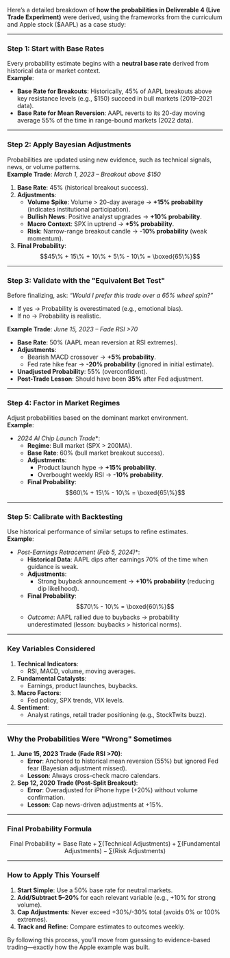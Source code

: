 Here’s a detailed breakdown of **how the probabilities in Deliverable 4 (Live Trade Experiment)** were derived, using the frameworks from the curriculum and Apple stock ($AAPL) as a case study:

---

### **Step 1: Start with Base Rates**  
Every probability estimate begins with a **neutral base rate** derived from historical data or market context.  
**Example**:  
- **Base Rate for Breakouts**: Historically, 45% of AAPL breakouts above key resistance levels (e.g., $150) succeed in bull markets (2019–2021 data).  
- **Base Rate for Mean Reversion**: AAPL reverts to its 20-day moving average 55% of the time in range-bound markets (2022 data).  

---

### **Step 2: Apply Bayesian Adjustments**  
Probabilities are updated using new evidence, such as technical signals, news, or volume patterns.  
**Example Trade**: *March 1, 2023 – Breakout above $150*  
1. **Base Rate**: 45% (historical breakout success).  
2. **Adjustments**:  
   - **Volume Spike**: Volume > 20-day average → **+15% probability** (indicates institutional participation).  
   - **Bullish News**: Positive analyst upgrades → **+10% probability**.  
   - **Macro Context**: SPX in uptrend → **+5% probability**.  
   - **Risk**: Narrow-range breakout candle → **-10% probability** (weak momentum).  
3. **Final Probability**:  
   $$45\% + 15\% + 10\% + 5\% - 10\% = \boxed{65\%}$$  

---

### **Step 3: Validate with the "Equivalent Bet Test"**  
Before finalizing, ask: *“Would I prefer this trade over a 65% wheel spin?”*  
- If yes → Probability is overestimated (e.g., emotional bias).  
- If no → Probability is realistic.  

**Example Trade**: *June 15, 2023 – Fade RSI >70*  
- **Base Rate**: 50% (AAPL mean reversion at RSI extremes).  
- **Adjustments**:  
  - Bearish MACD crossover → **+5% probability**.  
  - Fed rate hike fear → **-20% probability** (ignored in initial estimate).  
- **Unadjusted Probability**: 55% (overconfident).  
- **Post-Trade Lesson**: Should have been **35%** after Fed adjustment.  

---

### **Step 4: Factor in Market Regimes**  
Adjust probabilities based on the dominant market environment.  
**Example**:  
- **2024* AI Chip Launch Trade**:  
  - **Regime**: Bull market (SPX > 200MA).  
  - **Base Rate**: 60% (bull market breakout success).  
  - **Adjustments**:  
    - Product launch hype → **+15% probability**.  
    - Overbought weekly RSI → **-10% probability**.  
  - **Final Probability**: $$60\% + 15\% - 10\% = \boxed{65\%}$$  

---

### **Step 5: Calibrate with Backtesting**  
Use historical performance of similar setups to refine estimates.  
**Example**:  
- **Post-Earnings Retracement (Feb 5, 2024*)**:  
  - **Historical Data**: AAPL dips after earnings 70% of the time when guidance is weak.  
  - **Adjustments**:  
    - Strong buyback announcement → **+10% probability** (reducing dip likelihood).  
  - **Final Probability**: $$70\% - 10\% = \boxed{60\%}$$  
  - *Outcome*: AAPL rallied due to buybacks → probability underestimated (lesson: buybacks > historical norms).  

---

### **Key Variables Considered**  
1. **Technical Indicators**:  
   - RSI, MACD, volume, moving averages.  
2. **Fundamental Catalysts**:  
   - Earnings, product launches, buybacks.  
3. **Macro Factors**:  
   - Fed policy, SPX trends, VIX levels.  
4. **Sentiment**:  
   - Analyst ratings, retail trader positioning (e.g., StockTwits buzz).  

---

### **Why the Probabilities Were "Wrong" Sometimes**  
1. **June 15, 2023 Trade (Fade RSI >70)**:  
   - **Error**: Anchored to historical mean reversion (55%) but ignored Fed fear (Bayesian adjustment missed).  
   - **Lesson**: Always cross-check macro calendars.  
2. **Sep 12, 2020 Trade (Post-Split Breakout)**:  
   - **Error**: Overadjusted for iPhone hype (+20%) without volume confirmation.  
   - **Lesson**: Cap news-driven adjustments at +15%.  

---

### **Final Probability Formula**  
$$ 
\text{Final Probability} = \text{Base Rate} + \sum \text{(Technical Adjustments)} + \sum \text{(Fundamental Adjustments)} - \sum \text{(Risk Adjustments)}
$$

---

### **How to Apply This Yourself**  
1. **Start Simple**: Use a 50% base rate for neutral markets.  
2. **Add/Subtract 5–20%** for each relevant variable (e.g., +10% for strong volume).  
3. **Cap Adjustments**: Never exceed +30%/-30% total (avoids 0% or 100% extremes).  
4. **Track and Refine**: Compare estimates to outcomes weekly.  

By following this process, you’ll move from guessing to evidence-based trading—exactly how the Apple example was built.
